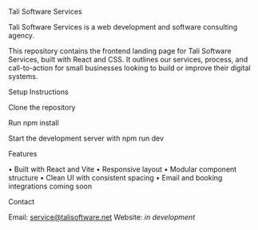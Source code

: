 Tali Software Services

Tali Software Services is a web development and software consulting agency.

This repository contains the frontend landing page for Tali Software Services, built with React and CSS. It outlines our services, process, and call-to-action for small businesses looking to build or improve their digital systems.

Setup Instructions

Clone the repository

Run npm install

Start the development server with npm run dev

Features

• Built with React and Vite
• Responsive layout
• Modular component structure
• Clean UI with consistent spacing
• Email and booking integrations coming soon

Contact

Email: service@talisoftware.net
Website: *in development*
